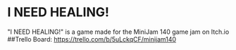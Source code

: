 # I NEED HEALING!
"I NEED HEALING!" is a game made for the MiniJam 140 game jam on Itch.io
##Trello Board: https://trello.com/b/5uLckqCF/minijam140
